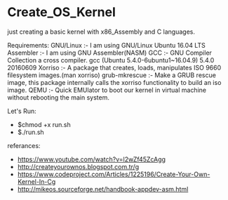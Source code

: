 # Create_OS_Kernel
just creating a basic kernel with x86_Assembly and C languages.


Requirements:
GNU/Linux :-  I am using GNU/Linux Ubuntu 16.04 LTS
Assembler :-  I am using GNU Assembler(NASM)
GCC :-  GNU Compiler Collection a cross compiler. gcc (Ubuntu 5.4.0-6ubuntu1~16.04.9) 5.4.0 20160609
Xorriso :-  A package that creates, loads, manipulates ISO 9660 filesystem images.(man xorriso)
grub-mkrescue :-  Make a GRUB rescue image, this package internally calls the xorriso functionality to build an iso image.
QEMU :-  Quick EMUlator to boot our kernel in virtual machine without rebooting the main system.

Let's Run:
- $chmod +x run.sh
- $./run.sh



referances:
- https://www.youtube.com/watch?v=l2wZf45ZcAgg
- http://createyourownos.blogspot.com.tr/g
- https://www.codeproject.com/Articles/1225196/Create-Your-Own-Kernel-In-Cg
- http://mikeos.sourceforge.net/handbook-appdev-asm.html
